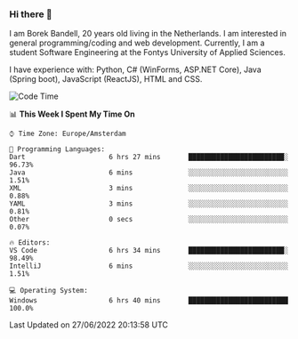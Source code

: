 ### Hi there 👋

I am Borek Bandell, 20 years old living in the Netherlands. I am interested in general programming/coding and web development. Currently, I am a student Software Engineering at the Fontys University of Applied Sciences.

I have experience with: Python, C# (WinForms, ASP.NET Core), Java (Spring boot), JavaScript (ReactJS), HTML and CSS.

<!--START_SECTION:waka-->
![Code Time](http://img.shields.io/badge/Code%20Time-193%20hrs%204%20mins-blue)

📊 **This Week I Spent My Time On** 

```text
⌚︎ Time Zone: Europe/Amsterdam

💬 Programming Languages: 
Dart                     6 hrs 27 mins       ████████████████████████░   96.73% 
Java                     6 mins              ░░░░░░░░░░░░░░░░░░░░░░░░░   1.51% 
XML                      3 mins              ░░░░░░░░░░░░░░░░░░░░░░░░░   0.88% 
YAML                     3 mins              ░░░░░░░░░░░░░░░░░░░░░░░░░   0.81% 
Other                    0 secs              ░░░░░░░░░░░░░░░░░░░░░░░░░   0.07%

🔥 Editors: 
VS Code                  6 hrs 34 mins       ████████████████████████░   98.49% 
IntelliJ                 6 mins              ░░░░░░░░░░░░░░░░░░░░░░░░░   1.51%

💻 Operating System: 
Windows                  6 hrs 40 mins       █████████████████████████   100.0%

```


 Last Updated on 27/06/2022 20:13:58 UTC
<!--END_SECTION:waka-->

<!--**tcBorek2002/tcBorek2002** is a ✨ _special_ ✨ repository because its `README.md` (this file) appears on your GitHub profile.

Here are some ideas to get you started:

- 🔭 I’m currently working on ...
- 🌱 I’m currently learning ...
- 👯 I’m looking to collaborate on ...
- 🤔 I’m looking for help with ...
- 💬 Ask me about ...
- 📫 How to reach me: ...
- 😄 Pronouns: ...
- ⚡ Fun fact: ...
-->
